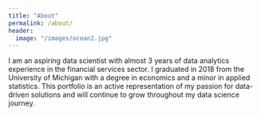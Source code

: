 ```yaml
---
title: "About"
permalink: /about/
header:
  image: "/images/ocean2.jpg"
---
```


I am an aspiring data scientist with almost 3 years of data analytics experience in the financial services sector. I graduated in 2018 from the University of Michigan with a degree in economics and a minor in applied statistics. This portfolio is an active representation of my passion for data-driven solutions and will continue to grow throughout my data science journey. 
